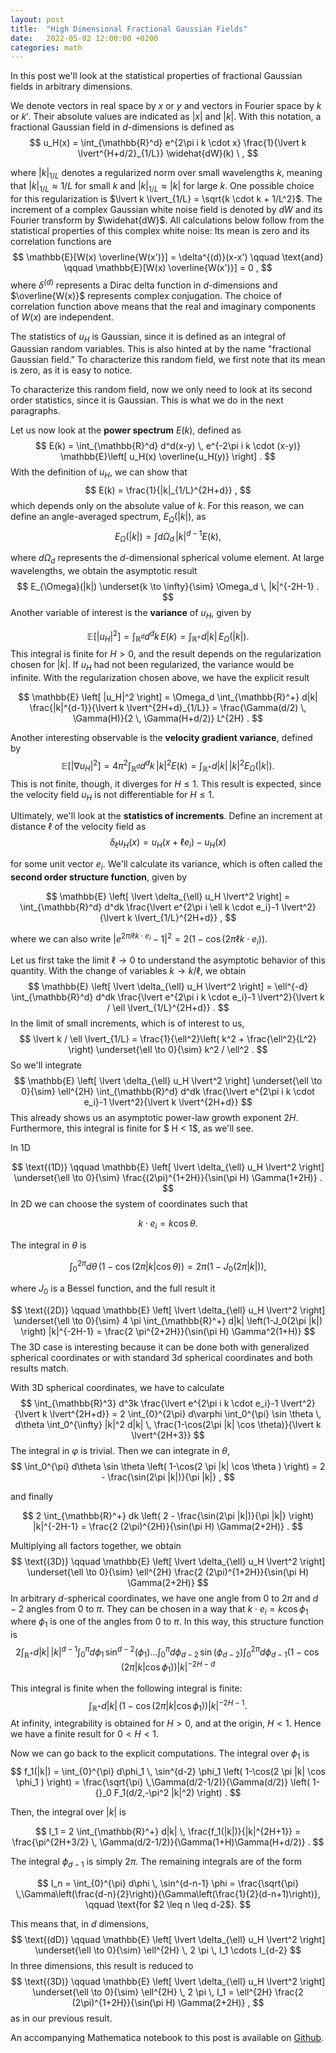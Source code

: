 ```yaml
---
layout: post
title:  "High Dimensional Fractional Gaussian Fields"
date:   2022-05-02 12:00:00 +0200
categories: math
---
```


In this post we'll look at the statistical properties of fractional Gaussian fields in arbitrary dimensions.

We denote vectors in real space by $x$ or $y$ and vectors in Fourier space by $k$ or $k'$. Their absolute values are indicated as $|x|$ and $|k|$. With this notation, a fractional Gaussian field in $d$-dimensions is defined as
$$
u_H(x) = \int_{\mathbb{R}^d} e^{2\pi i k \cdot x} \frac{1}{\lvert k \lvert^{H+d/2}_{1/L}} \widehat{dW}(k) \ ,
$$

where $\lvert k \lvert_{1/L}$ denotes a regularized norm over small wavelengths $k$, meaning that $\lvert k \lvert_{1/L} \approx 1/L$ for small $k$ and $\lvert k \lvert_{1/L} \approx \lvert k \lvert$ for large $k$. One possible choice for this regularization is $\lvert k \lvert_{1/L} = \sqrt{k \cdot k + 1/L^2}$. The increment of a complex Gaussian white noise field is denoted by $dW$ and its Fourier transform by $\widehat{dW}$. All calculations below follow from the statistical properties of this complex white noise: Its mean is zero and its correlation functions are
$$
\mathbb{E}[W(x) \overline{W(x')}] = \delta^{(d)}(x-x') \qquad \text{and} \qquad \mathbb{E}[W(x) \overline{W(x')}] = 0 ,
$$
where $\delta^{(d)}$ represents a Dirac delta function in $d$-dimensions and $\overline{W(x)}$ represents complex conjugation. The choice of correlation function above means that the real and imaginary components of $W(x)$ are independent.

The statistics of $u_H$ is Gaussian, since it is defined as an integral of Gaussian random variables. This is also hinted at by the name "fractional Gaussian field." To characterize this random field, we first note that its mean is zero, as it is easy to notice.

To characterize this random field, now we only need to look at its second order statistics, since it is Gaussian. This is what we do in the next paragraphs.

Let us now look at the **power spectrum** $E(k)$, defined as
$$
E(k) = \int_{\mathbb{R}^d} d^d(x-y) \, e^{-2\pi i k \cdot (x-y)} \mathbb{E}\left[ u_H(x) \overline{u_H(y)} \right] .
$$
With the definition of $u_H$, we can show that
$$
E(k) = \frac{1}{|k|_{1/L}^{2H+d}} ,
$$
which depends only on the absolute value of $k$. For this reason, we can define an angle-averaged spectrum, $E_{\Omega}(|k|)$, as
$$
E_{\Omega}(|k|) = \int d\Omega_d \, |k|^{d-1} E(k) ,
$$

where $d\Omega_d$ represents the $d$-dimensional spherical volume element. At large wavelengths, we obtain the asymptotic result
$$
E_{\Omega}(|k|) \underset{k \to \infty}{\sim} \Omega_d \, |k|^{-2H-1} .
$$
Another variable of interest is the **variance** of $u_H$, given by

$$
\mathbb{E}\left[ |u_H|^2 \right] = \int_{\mathbb{R}^d} d^dk \, E(k) = \int_{\mathbb{R}^+} d|k| \, E_{\Omega}(|k|) .
$$
This integral is finite for $H > 0$, and the result depends on the regularization chosen for $|k|$. If $u_H$ had not been regularized, the variance would be infinite. With the regularization chosen above, we have the explicit result

$$
\mathbb{E} \left[ |u_H|^2 \right] = \Omega_d \int_{\mathbb{R}^+} d|k| \frac{|k|^{d-1}}{\lvert k \lvert^{2H+d}_{1/L}}
= \frac{\Gamma(d/2) \, \Gamma(H)}{2 \, \Gamma(H+d/2)} L^{2H} .
$$

Another interesting observable is the **velocity gradient variance**, defined by
$$
\mathbb{E}\left[ |\nabla u_H|^2 \right] = 4 \pi^2 \int_{\mathbb{R}^d} d^dk \, |k|^2 E(k) = \int_{\mathbb{R}^+} d|k| \, |k|^2 E_{\Omega}(|k|) .
$$
This is not finite, though, it diverges for $H \leq 1$. This result is expected, since the velocity field $u_H$ is not differentiable for $H \leq 1$.

Ultimately, we'll look at the **statistics of increments**. Define an increment at distance $\ell$ of the velocity field as
$$
\delta_{\ell} u_H(x) = u_H(x+\ell e_i) - u_H(x)
$$

for some unit vector $e_i$. We'll calculate its variance, which is often called the **second order structure function**, given by

$$
\mathbb{E} \left[ \lvert \delta_{\ell} u_H \lvert^2 \right] =
\int_{\mathbb{R}^d} d^dk \frac{\lvert e^{2\pi i \ell k \cdot e_i}-1 \lvert^2}{\lvert k \lvert_{1/L}^{2H+d}} ,
$$

where we can also write $\lvert e^{2\pi i \ell k \cdot e_i}-1 \lvert^2 = 2(1-\cos(2\pi \ell k \cdot e_i))$.

Let us first take the limit $\ell \to 0$ to understand the asymptotic behavior of this quantity. With the change of variables $k \to k / \ell$, we obtain
$$
\mathbb{E} \left[ \lvert \delta_{\ell} u_H \lvert^2 \right] =
\ell^{-d} \int_{\mathbb{R}^d} d^dk \frac{\lvert e^{2\pi i k \cdot e_i}-1 \lvert^2}{\lvert k / \ell \lvert_{1/L}^{2H+d}} .
$$
In the limit of small increments, which is of interest to us,
$$
\lvert k / \ell \lvert_{1/L} = \frac{1}{\ell^2}\left( k^2 + \frac{\ell^2}{L^2} \right) \underset{\ell \to 0}{\sim} k^2 / \ell^2 .
$$
So we'll integrate
$$
\mathbb{E} \left[ \lvert \delta_{\ell} u_H \lvert^2 \right] \underset{\ell \to 0}{\sim}
\ell^{2H} \int_{\mathbb{R}^d} d^dk \frac{\lvert e^{2\pi i k \cdot e_i}-1 \lvert^2}{\lvert k \lvert^{2H+d}}
$$
This already shows us an asymptotic power-law growth exponent $2H$. Furthermore, this integral is finite for $ H < 1$, as we'll see.

In 1D

$$
\text{(1D)} \qquad \mathbb{E} \left[ \lvert \delta_{\ell} u_H \lvert^2 \right] \underset{\ell \to 0}{\sim} \frac{(2\pi)^{1+2H}}{\sin(\pi H) \Gamma(1+2H)} .
$$
In 2D we can choose the system of coordinates such that

$$
k \cdot e_i = k \cos \theta .
$$

The integral in $\theta$ is

$$
\int_0^{2\pi} d\theta \, ( 1-\cos(2 \pi |k| \cos \theta ) ) = 2 \pi (1- J_0(2 \pi |k|)) ,
$$

where $J_0$ is a Bessel function, and the full result it

$$
\text{(2D)} \qquad \mathbb{E} \left[ \lvert \delta_{\ell} u_H \lvert^2 \right] \underset{\ell \to 0}{\sim} 4 \pi \int_{\mathbb{R}^+} d|k| \left(1-J_0(2\pi |k|) \right) |k|^{-2H-1} = \frac{2 \pi^{2+2H}}{\sin(\pi H) \Gamma^2(1+H)}
$$
The 3D case is interesting because it can be done both with generalized spherical coordinates or with standard 3d spherical coordinates and both results match.

With 3D spherical coordinates, we have to calculate
$$
\int_{\mathbb{R}^3} d^3k \frac{\lvert e^{2\pi i k \cdot e_i}-1 \lvert^2}{\lvert k \lvert^{2H+d}}
= 2 \int_{0}^{2\pi} d\varphi \int_0^{\pi} \sin \theta \, d\theta \int_0^{\infty} |k|^2 d|k| \, \frac{1-\cos(2\pi |k| \cos \theta)}{\lvert k \lvert^{2H+3}}
$$
The integral in $\varphi$ is trivial. Then we can integrate in $\theta$,
$$
\int_0^{\pi} d\theta \sin \theta  \left( 1-\cos(2 \pi |k| \cos \theta ) \right) = 2 - \frac{\sin(2\pi |k|)}{\pi |k|} ,
$$

and finally

$$
2 \int_{\mathbb{R}^+} dk \left( 2 - \frac{\sin(2\pi |k|)}{\pi |k|} \right) |k|^{-2H-1} = \frac{2 (2\pi)^{2H}}{\sin(\pi H) \Gamma(2+2H)} .
$$

Multiplying all factors together, we obtain
$$
\text{(3D)} \qquad \mathbb{E} \left[ \lvert \delta_{\ell} u_H \lvert^2 \right] \underset{\ell \to 0}{\sim}
\ell^{2H} \frac{2 (2\pi)^{1+2H}}{\sin(\pi H) \Gamma(2+2H)}
$$
In arbitrary $d$-spherical coordinates, we have one angle from 0 to $2\pi$ and $d-2$ angles from 0 to $\pi$. They can be chosen in a way that $k \cdot e_i = k \cos \phi_1$ where $\phi_1$ is one of the angles from 0 to $\pi$. In this way, this structure function is
$$
2 \int_{\mathbb{R}^+} d|k| \, |k|^{d-1} \int_{0}^{\pi} d\phi_1 \, \sin^{d-2}(\phi_1) \ldots
\int_{0}^{\pi} d\phi_{d-2} \, \sin(\phi_{d-2}) \int_{0}^{2 \pi} d\phi_{d-1}
( 1-\cos(2 \pi |k| \cos \phi_1 ) ) |k|^{-2H-d}
$$

This integral is finite when the following integral is finite:
$$
\int_{\mathbb{R}^+} d|k| \, ( 1-\cos(2 \pi |k| \cos \phi_1 ) ) |k|^{-2H-1} .
$$
At infinity, integrability is obtained for $H > 0$, and at the origin, $H < 1$. Hence we have a finite result for $0 < H < 1$.

Now we can go back to the explicit computations. The integral over $\phi_1$ is
$$
f_1(|k|) = \int_{0}^{\pi} d\phi_1 \, \sin^{d-2} \phi_1 \left( 1-\cos(2 \pi |k| \cos \phi_1 ) \right) = \frac{\sqrt{\pi} \,\Gamma(d/2-1/2)}{\Gamma(d/2)} \left( 1- {}_0 F_1(d/2,-\pi^2 |k|^2) \right) .
$$

Then, the integral over $|k|$ is

$$
I_1 = 2 \int_{\mathbb{R}^+} d|k| \, \frac{f_1(|k|)}{|k|^{2H+1}} = \frac{\pi^{2H+3/2} \, \Gamma(d/2-1/2)}{\Gamma(1+H)\Gamma(H+d/2)} .
$$

The integral $\phi_{d-1}$ is simply $2\pi$. The remaining integrals are of the form

$$
I_n = \int_{0}^{\pi} d\phi \, \sin^{d-n-1} \phi = \frac{\sqrt{\pi} \,\Gamma\left(\frac{d-n}{2}\right)}{\Gamma\left(\frac{1}{2}(d-n+1)\right)}, \qquad \text{for $2 \leq n \leq d-2$}.
$$

This means that, in $d$ dimensions,
$$
\text{(dD)} \qquad \mathbb{E} \left[ \lvert \delta_{\ell} u_H \lvert^2 \right] \underset{\ell \to 0}{\sim}
\ell^{2H} \, 2 \pi \, I_1 \cdots I_{d-2}
$$
In three dimensions, this result is reduced to
$$
\text{(3D)} \qquad \mathbb{E} \left[ \lvert \delta_{\ell} u_H \lvert^2 \right] \underset{\ell \to 0}{\sim}
\ell^{2H} \, 2 \pi \, I_1 = \ell^{2H} \frac{2 (2\pi)^{1+2H}}{\sin(\pi H) \Gamma(2+2H)} ,
$$
as in our previous result.

An accompanying Mathematica notebook to this post is available on [Github][Github].

[Github]: https://github.com/gapolinario/high-dim-fgf
